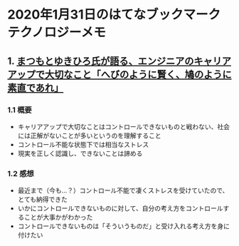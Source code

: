 # 2020年1月31日のはてなブックマークテクノロジーメモ

## 1. [まつもとゆきひろ氏が語る、エンジニアのキャリアアップで大切なこと「へびのように賢く、鳩のように素直であれ」](https://logmi.jp/tech/articles/322464)

### 1.1 概要

- キャリアアップで大切なことはコントロールできないものと戦わない、社会には正解がないことが多いというのを理解すること
- コントロール不能な状態下では相当なストレス
- 現実を正しく認識し、できないことは諦める

### 1.2 感想

- 最近まで（今も…？）コントロール不能で凄くストレスを受けていたので、とても納得できた
- いかにコントロールできないものに対して、自分の考え方をコントロールすることが大事かがわかった
- コントロールできないものは「そういうものだ」と受け入れる考え方を身に付けたい
